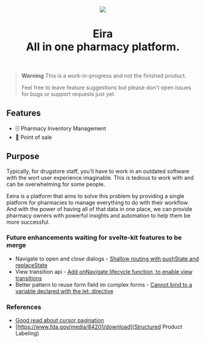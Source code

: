 <div align="center">
  <img src="https://github-production-user-asset-6210df.s3.amazonaws.com/48843517/254098118-61a2b0c9-757a-40ca-8869-55b086b2cbf3.png">
  <h1>Eira <br> All in one pharmacy platform.</h1>
  <br>
</div>

> **Warning**
> This is a work-in-progress and not the finished product.
>
> Feel free to leave feature suggestions but please don't open issues for bugs or support requests just yet.

## Features

- 🗄️ Pharmacy Inventory Management
- 📁 Point of sale

## Purpose

Typically, for drugstore staff, you'll have to work in an outdated software with the wort user experience imaginable. This is tedious to work with and can be overwhelming for some people.

Eeira is a platform that aims to solve this problem by providing a single platform for pharmacies to manage everything to do with their workflow. And with the power of having all of that data in one place, we can provide pharmacy owners with powerful insights and automation to help them be more successful.

### Future enhancements waiting for svelte-kit features to be merge

- Navigate to open and close dialogs - [Shallow routing with pushState and replaceState](https://github.com/sveltejs/kit/pull/9847)
- View transition api - [Add onNavigate lifecycle function, to enable view transitions](https://github.com/sveltejs/kit/pull/9605)
- Better pattern to reuse form field im complex forms - [Cannot bind to a variable declared with the let: directive](https://github.com/sveltejs/svelte/issues/3617)

### References

- [Good read about cursor pagination](https://brunoscheufler.com/blog/2022-01-01-paginating-large-ordered-datasets-with-cursor-based-pagination)
- [https://www.fda.gov/media/84201/download](Structured Product Labeling)
